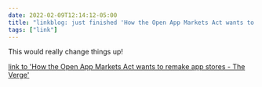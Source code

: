 ```yaml
---
date: 2022-02-09T12:14:12-05:00
title: "linkblog: just finished 'How the Open App Markets Act wants to remake app stores - The Verge'"
tags: ["link"]
---
```

This would really change things up!
 
[link to 'How the Open App Markets Act wants to remake app stores - The Verge'](https://www.theverge.com/22914479/open-app-markets-act-legislation-senate-committee-markup-explained)
